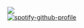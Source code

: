 ![](https://files.catbox.moe/38kyu0.png) <br> [![spotify-github-profile](https://spotify-github-profile.kittinanx.com/api/view?uid=twbzcgyvsu9nb8vmfnafl04hk&cover_image=true&theme=spotify-embed&show_offline=false&background_color=121212&interchange=true&profanity=false&mode=light&bar_color=53b14f&bar_color_cover=false)](https://github.com/kittinan/spotify-github-profile)
